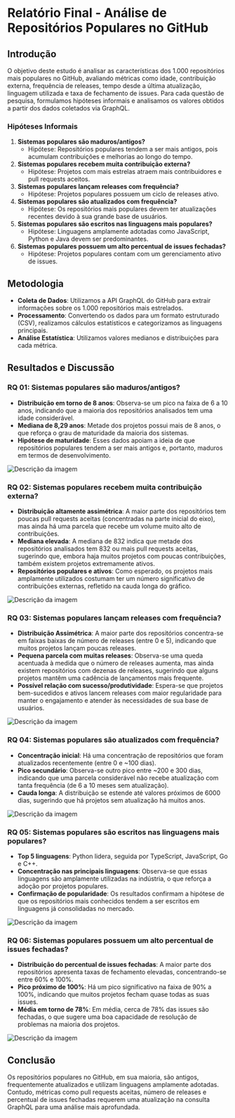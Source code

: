 # Relatório Final - Análise de Repositórios Populares no GitHub

## Introdução

O objetivo deste estudo é analisar as características dos 1.000 repositórios mais populares no GitHub, avaliando métricas como idade, contribuição externa, frequência de releases, tempo desde a última atualização, linguagem utilizada e taxa de fechamento de issues. Para cada questão de pesquisa, formulamos hipóteses informais e analisamos os valores obtidos a partir dos dados coletados via GraphQL.

### Hipóteses Informais

1. **Sistemas populares são maduros/antigos?**  
   - Hipótese: Repositórios populares tendem a ser mais antigos, pois acumulam contribuições e melhorias ao longo do tempo.
2. **Sistemas populares recebem muita contribuição externa?**  
   - Hipótese: Projetos com mais estrelas atraem mais contribuidores e pull requests aceitos.
3. **Sistemas populares lançam releases com frequência?**  
   - Hipótese: Projetos populares possuem um ciclo de releases ativo.
4. **Sistemas populares são atualizados com frequência?**  
   - Hipótese: Os repositórios mais populares devem ter atualizações recentes devido à sua grande base de usuários.
5. **Sistemas populares são escritos nas linguagens mais populares?**  
   - Hipótese: Linguagens amplamente adotadas como JavaScript, Python e Java devem ser predominantes.
6. **Sistemas populares possuem um alto percentual de issues fechadas?**  
   - Hipótese: Projetos populares contam com um gerenciamento ativo de issues.

## Metodologia

- **Coleta de Dados**: Utilizamos a API GraphQL do GitHub para extrair informações sobre os 1.000 repositórios mais estrelados.
- **Processamento**: Convertendo os dados para um formato estruturado (CSV), realizamos cálculos estatísticos e categorizamos as linguagens principais.
- **Análise Estatística**: Utilizamos valores medianos e distribuições para cada métrica.

## Resultados e Discussão

### RQ 01: Sistemas populares são maduros/antigos?

- **Distribuição em torno de 8 anos**: Observa-se um pico na faixa de 6 a 10 anos, indicando que a maioria dos repositórios analisados tem uma idade considerável.
- **Mediana de 8,29 anos**: Metade dos projetos possui mais de 8 anos, o que reforça o grau de maturidade da maioria dos sistemas.
- **Hipótese de maturidade**: Esses dados apoiam a ideia de que repositórios populares tendem a ser mais antigos e, portanto, maduros em termos de desenvolvimento.

![Descrição da imagem](image/Grafico01.jpeg)
### RQ 02: Sistemas populares recebem muita contribuição externa?

- **Distribuição altamente assimétrica**: A maior parte dos repositórios tem poucas pull requests aceitas (concentradas na parte inicial do eixo), mas ainda há uma parcela que recebe um volume muito alto de contribuições.
- **Mediana elevada**: A mediana de 832 indica que metade dos repositórios analisados tem 832 ou mais pull requests aceitas, sugerindo que, embora haja muitos projetos com poucas contribuições, também existem projetos extremamente ativos.
- **Repositórios populares e ativos**: Como esperado, os projetos mais amplamente utilizados costumam ter um número significativo de contribuições externas, refletido na cauda longa do gráfico.

![Descrição da imagem](image/Grafico02.jpeg)
### RQ 03: Sistemas populares lançam releases com frequência?

- **Distribuição Assimétrica**: A maior parte dos repositórios concentra-se em faixas baixas de número de releases (entre 0 e 5), indicando que muitos projetos lançam poucas releases.
- **Pequena parcela com muitas releases**: Observa-se uma queda acentuada à medida que o número de releases aumenta, mas ainda existem repositórios com dezenas de releases, sugerindo que alguns projetos mantêm uma cadência de lançamentos mais frequente.
- **Possível relação com sucesso/produtividade**: Espera-se que projetos bem-sucedidos e ativos lancem releases com maior regularidade para manter o engajamento e atender às necessidades de sua base de usuários.

![Descrição da imagem](image/Grafico03.jpeg)
### RQ 04: Sistemas populares são atualizados com frequência?

- **Concentração inicial**: Há uma concentração de repositórios que foram atualizados recentemente (entre 0 e ~100 dias).
- **Pico secundário**: Observa-se outro pico entre ~200 e 300 dias, indicando que uma parcela considerável não recebe atualização com tanta frequência (de 6 a 10 meses sem atualização).
- **Cauda longa**: A distribuição se estende até valores próximos de 6000 dias, sugerindo que há projetos sem atualização há muitos anos.

![Descrição da imagem](image/Grafico004.jpeg)
### RQ 05: Sistemas populares são escritos nas linguagens mais populares?

- **Top 5 linguagens**: Python lidera, seguida por TypeScript, JavaScript, Go e C++.
- **Concentração nas principais linguagens**: Observa-se que essas linguagens são amplamente utilizadas na indústria, o que reforça a adoção por projetos populares.
- **Confirmação de popularidade**: Os resultados confirmam a hipótese de que os repositórios mais conhecidos tendem a ser escritos em linguagens já consolidadas no mercado.

![Descrição da imagem](image/Grafico05.jpeg)
### RQ 06: Sistemas populares possuem um alto percentual de issues fechadas?

- **Distribuição do percentual de issues fechadas**: A maior parte dos repositórios apresenta taxas de fechamento elevadas, concentrando-se entre 60% e 100%.
- **Pico próximo de 100%**: Há um pico significativo na faixa de 90% a 100%, indicando que muitos projetos fecham quase todas as suas issues.
- **Média em torno de 78%**: Em média, cerca de 78% das issues são fechadas, o que sugere uma boa capacidade de resolução de problemas na maioria dos projetos.

![Descrição da imagem](image/Grafico06.jpeg)

## Conclusão

Os repositórios populares no GitHub, em sua maioria, são antigos, frequentemente atualizados e utilizam linguagens amplamente adotadas. Contudo, métricas como pull requests aceitas, número de releases e percentual de issues fechadas requerem uma atualização na consulta GraphQL para uma análise mais aprofundada.
